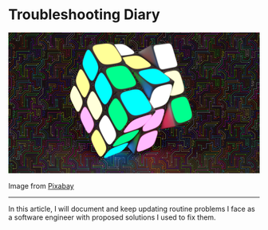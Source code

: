 <!-- Copyright (c) 2023 Tobias Briones. All rights reserved. -->
<!-- SPDX-License-Identifier: CC-BY-4.0 -->
<!-- This file is part of https://github.com/tobiasbriones/blog -->

# Troubleshooting Diary

![Cover](images/cover.png)

<figcaption>

Image from
<it>
<a href="https://pixabay.com/illustrations/rubiks-cube-cube-rubik-puzzle-toy-2583645">
Pixabay
</a>
</it>

</figcaption>

---

In this article, I will document and keep updating routine problems I face as a
software engineer with proposed solutions I used to fix them.
